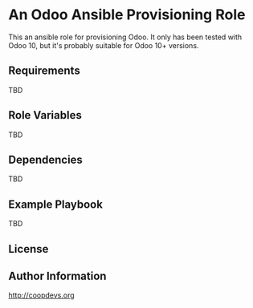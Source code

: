 An Odoo Ansible Provisioning Role
=========================================

This an ansible role for provisioning Odoo. It only has been tested with Odoo 10, but it's probably suitable for Odoo 10+ versions.

Requirements
------------

TBD

Role Variables
--------------

TBD

Dependencies
------------

TBD

Example Playbook
----------------

TBD

License
-------


Author Information
------------------

http://coopdevs.org
